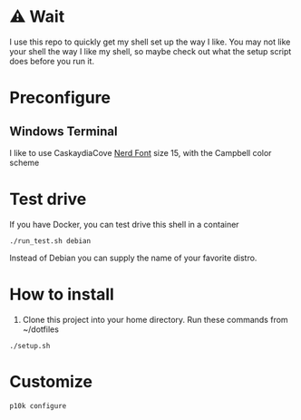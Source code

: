 # ⚠ Wait
I use this repo to quickly get my shell set up the way I like. You may not like your shell the way I like my shell, so maybe check out what the setup script does before you run it.

# Preconfigure
## Windows Terminal
I like to use CaskaydiaCove [Nerd Font](https://www.nerdfonts.com/) size 15, with the Campbell color scheme

# Test drive
If you have Docker, you can test drive this shell in a container
```shell
./run_test.sh debian
```
Instead of Debian you can supply the name of your favorite distro.

# How to install
1. Clone this project into your home directory. Run these commands from ~/dotfiles
```shell
./setup.sh
```

# Customize
```shell
p10k configure
```

